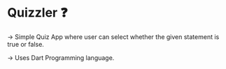 # Quizzler ❓

-> Simple Quiz App where user can select whether the given statement is true or false.

-> Uses Dart Programming language.



